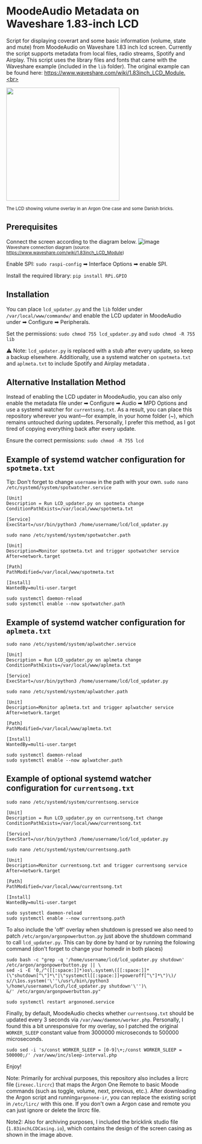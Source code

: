 # MoodeAudio Metadata on Waveshare 1.83-inch LCD
Script for displaying coverart and some basic information (volume, state and mute) from MoodeAudio on Waveshare 1.83 inch lcd screen. Currently the script supports metadata from local files, radio streams, Spotify and Airplay. This script uses the library files and fonts that came with the Waveshare example (included in the `lib` folder). The original example can be found here: https://www.waveshare.com/wiki/1.83inch_LCD_Module.<br>

<img src="https://github.com/user-attachments/assets/d196dd22-aabd-4242-a7ce-da621ec2eb97" style="width:300px; height:auto;"><br>

<sub>The LCD showing volume overlay in an Argon One case and some Danish bricks.</sub><br>

## Prerequisites
Connect the screen according to the diagram below.
![image](https://github.com/user-attachments/assets/9180c546-3529-4612-8237-3af47816893e)<br> 
<sub>Waveshare connection diagram (source: https://www.waveshare.com/wiki/1.83inch_LCD_Module)</sub><br>

Enable SPI: `sudo raspi-config` ➡ Interface Options ➡ enable SPI.

Install the required library: `pip install RPi.GPIO`

## Installation
You can place `lcd_updater.py` and the `lib` folder under `/var/local/www/commandw/` and enable the LCD updater in MoodeAudio under ➡ Configure ➡ Peripherals. 

Set the permissions: `sudo chmod 755 lcd_updater.py` and `sudo chmod -R 755 lib`

⚠ Note: `lcd_updater.py` is replaced with a stub after every update, so keep a backup elsewhere. Additionally, use a systemd watcher on `spotmeta.txt` and `aplmeta.txt` to include Spotify and Airplay metadata .

## Alternative Installation Method
Instead of enabling the LCD updater in MoodeAudio, you can also only enable the metadata file under ➡ Configure ➡ Audio ➡ MPD Options and use a systemd watcher for `currentsong.txt`. As a result, you can place this repository wherever you want—for example, in your home folder (~), which remains untouched during updates. Personally, I prefer this method, as I got tired of copying everything back after every update.

Ensure the correct permissions: `sudo chmod -R 755 lcd`

## Example of systemd watcher configuration for `spotmeta.txt` 
Tip: Don't forget to change `username` in the path with your own.
`sudo nano /etc/systemd/system/spotwatcher.service`
```
[Unit]
Description = Run LCD_updater.py on spotmeta change
ConditionPathExists=/var/local/www/spotmeta.txt

[Service]
ExecStart=/usr/bin/python3 /home/username/lcd/lcd_updater.py
```
`sudo nano /etc/systemd/system/spotwatcher.path`
```
[Unit]
Description=Monitor spotmeta.txt and trigger spotwatcher service
After=network.target

[Path]
PathModified=/var/local/www/spotmeta.txt

[Install]
WantedBy=multi-user.target
```
```
sudo systemctl daemon-reload
sudo systemctl enable --now spotwatcher.path
```
## Example of systemd watcher configuration for `aplmeta.txt`
`sudo nano /etc/systemd/system/aplwatcher.service`
```
[Unit]
Description = Run LCD_updater.py on aplmeta change
ConditionPathExists=/var/local/www/aplmeta.txt

[Service]
ExecStart=/usr/bin/python3 /home/username/lcd/lcd_updater.py
```
`sudo nano /etc/systemd/system/aplwatcher.path`
```
[Unit]
Description=Monitor aplmeta.txt and trigger aplwatcher service
After=network.target

[Path]
PathModified=/var/local/www/aplmeta.txt

[Install]
WantedBy=multi-user.target
```
```
sudo systemctl daemon-reload
sudo systemctl enable --now aplwatcher.path
```

## Example of optional systemd watcher configuration for `currentsong.txt` 
`sudo nano /etc/systemd/system/currentsong.service`
```
[Unit]
Description = Run LCD_updater.py on currentsong.txt change
ConditionPathExists=/var/local/www/currentsong.txt

[Service]
ExecStart=/usr/bin/python3 /home/username/lcd/lcd_updater.py
```
`sudo nano /etc/systemd/system/currentsong.path`
```
[Unit]
Description=Monitor currentsong.txt and trigger currentsong service
After=network.target

[Path]
PathModified=/var/local/www/currentsong.txt

[Install]
WantedBy=multi-user.target
```
```
sudo systemctl daemon-reload
sudo systemctl enable --now currentsong.path
```

To also include the 'off' overlay when shutdown is pressed we also need to patch `/etc/argon/argonpowerbutton.py` just above the shutdown command to  call `lcd_updater.py`. This can by done by hand or by running the folowing command (don't forget to change your homedir in both places)

```
sudo bash -c "grep -q '/home/username/lcd/lcd_updater.py shutdown' /etc/argon/argonpowerbutton.py || \
sed -i -E '0,/^([[:space:]]*)os\.system\([[:space:]]*(\"shutdown[^\"]*\"|\"systemctl[[:space:]]+poweroff[^\"]*\")\)/ s//\1os.system('\''\/usr\/bin\/python3 \/home\/username\/lcd\/lcd_updater.py shutdown'\'')\
&/' /etc/argon/argonpowerbutton.py"
```
`sudo systemctl restart argononed.service`

Finally, by default, MoodeAudio checks whether `currentsong.txt` should be updated every 3 seconds via `/var/www/daemon/worker.php`. Personally, I found this a bit unresponsive for my overlay, so I patched the original `WORKER_SLEEP` constant value from 3000000 microseconds to 500000 microseconds.

`sudo sed -i 's/const WORKER_SLEEP = [0-9]\+;/const WORKER_SLEEP = 500000;/' /var/www/inc/sleep-interval.php`

Enjoy!


Note: Primarily for archival purposes, this repository also includes a lircrc file (`irexec.lircrc`) that maps the Argon One Remote to basic Moode commands (such as toggle, volume, next, previous, etc.). After downloading the Argon script and running`argonone-ir`, you can replace the existing script in `/etc/lirc/` with this one. If you don't own a Argon case and remote you can just ignore or delete the lircrc file. 
<br>

Note2: Also for archiving purposes, I included the bricklink studio file (`1.83inchLCDCasing.io`), which contains the design of the screen casing as shown in the image above.

